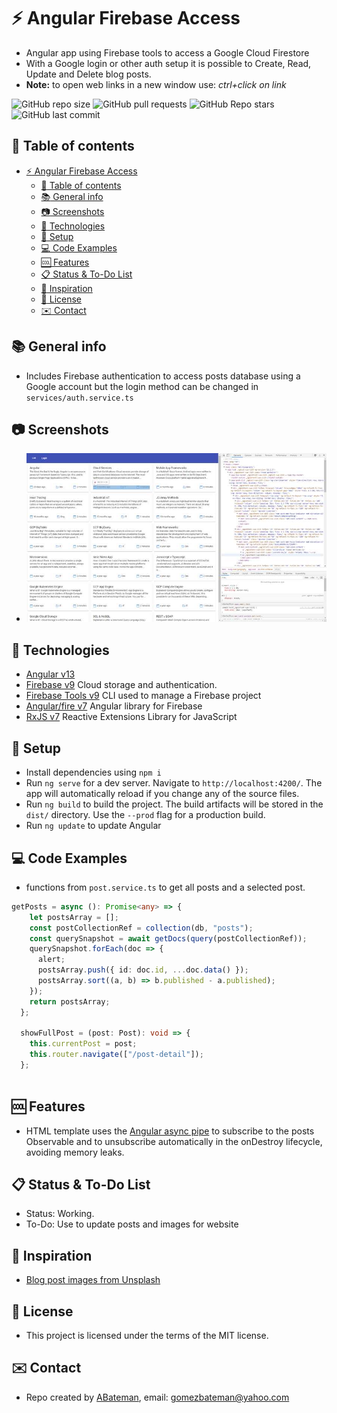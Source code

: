 # :zap: Angular Firebase Access

* Angular app using Firebase tools to access a Google Cloud Firestore
* With a Google login or other auth setup it is possible to Create, Read, Update and Delete blog posts.
* **Note:** to open web links in a new window use: _ctrl+click on link_

![GitHub repo size](https://img.shields.io/github/repo-size/AndrewJBateman/angular-firebase-access?style=plastic)
![GitHub pull requests](https://img.shields.io/github/issues-pr/AndrewJBateman/angular-firebase-access?style=plastic)
![GitHub Repo stars](https://img.shields.io/github/stars/AndrewJBateman/angular-firebase-access?style=plastic)
![GitHub last commit](https://img.shields.io/github/last-commit/AndrewJBateman/angular-firebase-access?style=plastic)

## :page_facing_up: Table of contents

* [:zap: Angular Firebase Access](#zap-angular-firebase-access)
  * [:page_facing_up: Table of contents](#page_facing_up-table-of-contents)
  * [:books: General info](#books-general-info)
  * [:camera: Screenshots](#camera-screenshots)
  * [:signal_strength: Technologies](#signal_strength-technologies)
  * [:floppy_disk: Setup](#floppy_disk-setup)
  * [:computer: Code Examples](#computer-code-examples)
  * [:cool: Features](#cool-features)
  * [:clipboard: Status & To-Do List](#clipboard-status--to-do-list)
  * [:clap: Inspiration](#clap-inspiration)
  * [:file_folder: License](#file_folder-license)
  * [:envelope: Contact](#envelope-contact)

## :books: General info

* Includes Firebase authentication to access posts database using a Google account but the login method can be changed in `services/auth.service.ts`

## :camera: Screenshots

* ![Example screenshot](./img/posts.jpg)

## :signal_strength: Technologies

* [Angular v13](https://angular.io/)
* [Firebase v9](https://firebase.google.com) Cloud storage and authentication.
* [Firebase Tools v9](https://www.npmjs.com/package/firebase-tools) CLI used to manage a Firebase project
* [Angular/fire v7](https://www.npmjs.com/package/@angular/fire) Angular library for Firebase
* [RxJS v7](https://rxjs.dev/api) Reactive Extensions Library for JavaScript

## :floppy_disk: Setup

* Install dependencies using `npm i`
* Run `ng serve` for a dev server. Navigate to `http://localhost:4200/`. The app will automatically reload if you change any of the source files.
* Run `ng build` to build the project. The build artifacts will be stored in the `dist/` directory. Use the `--prod` flag for a production build.
* Run `ng update` to update Angular

## :computer: Code Examples

* functions from `post.service.ts` to get all posts and a selected post.

```typescript
getPosts = async (): Promise<any> => {
    let postsArray = [];
    const postCollectionRef = collection(db, "posts");
    const querySnapshot = await getDocs(query(postCollectionRef));
    querySnapshot.forEach(doc => {
      alert;
      postsArray.push({ id: doc.id, ...doc.data() });
      postsArray.sort((a, b) => b.published - a.published);
    });
    return postsArray;
  };

  showFullPost = (post: Post): void => {
    this.currentPost = post;
    this.router.navigate(["/post-detail"]);
  };
  
```

## :cool: Features

* HTML template uses the [Angular async pipe](https://angular.io/api/common/AsyncPipe) to subscribe to the posts Observable and to unsubscribe automatically in the onDestroy lifecycle, avoiding memory leaks.

## :clipboard: Status & To-Do List

* Status: Working.
* To-Do: Use to update posts and images for website

## :clap: Inspiration

* [Blog post images from Unsplash](https://unsplash.com/)

## :file_folder: License

* This project is licensed under the terms of the MIT license.

## :envelope: Contact

* Repo created by [ABateman](https://github.com/AndrewJBateman), email: gomezbateman@yahoo.com

